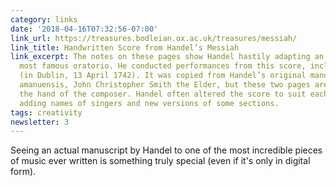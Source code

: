 ```yaml
---
category: links
date: '2018-04-16T07:32:56-07:00'
link_url: https://treasures.bodleian.ox.ac.uk/treasures/messiah/
link_title: Handwritten Score from Handel’s Messiah
link_excerpt: The notes on these pages show Handel hastily adapting an aria in his
  most famous oratorio. He conducted performances from this score, including the first
  (in Dublin, 13 April 1742). It was copied from Handel’s original manuscript by his
  amanuensis, John Christopher Smith the Elder, but these two pages are wholly in
  the hand of the composer. Handel often altered the score to suit each performance,
  adding names of singers and new versions of some sections.
tags: creativity
newsletter: 3
---
```


Seeing an actual manuscript by Handel to one of the most incredible pieces of music ever written is something truly special (even if it's only in digital form).
